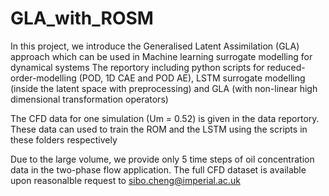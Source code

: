 # GLA_with_ROSM
In this project, we introduce the Generalised Latent Assimilation (GLA) approach which can be used in Machine learning surrogate modelling for dynamical systems 
The reportory including python scripts for reduced-order-modelling (POD, 1D CAE and POD AE), LSTM surrogate modelling (inside the latent space with preprocessing) and GLA (with non-linear high dimensional transformation operators)

The CFD data for one simulation (Um = 0.52) is given in the data reportory.
These data can used to train the ROM and the LSTM using the scripts in these folders respectively


Due to the large volume, we provide only 5 time steps of oil concentration data in the two-phase flow application. The full CFD dataset is available upon reasonalble request to sibo.cheng@imperial.ac.uk
